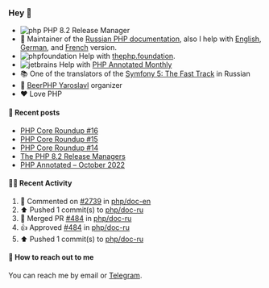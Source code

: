 ### Hey 👋

- ![php](https://user-images.githubusercontent.com/4685504/174548850-037dfd35-3b33-4154-9c50-95efd45ba66a.png) PHP 8.2 Release Manager
- 📖 Maintainer of the [Russian PHP documentation](https://github.com/php/doc-ru), also I help with [English](https://github.com/php/doc-en), [German](https://github.com/php/doc-de), and [French](https://github.com/php/doc-fr) version.
- ![phpfoundation](https://user-images.githubusercontent.com/4685504/174548733-72f62c18-f57e-47a6-8201-cb3d87e06b98.png) Help with [thephp.foundation](https://github.com/ThePHPF/thephp.foundation).
- ![jetbrains](https://user-images.githubusercontent.com/4685504/174548471-693a0e41-4db3-4251-a452-71518bfc5359.png) Help with [PHP Annotated Monthly](https://blog.jetbrains.com/phpstorm/tag/php-annotated-monthly/)
- 📚 One of the translators of
  the [Symfony 5: The Fast Track](https://symfony.com/doc/current/the-fast-track/ru/index.html)
  in Russian
- 🍻 [BeerPHP Yaroslavl](https://github.com/beerphp/yaroslavl) organizer
- ❤️ Love PHP

#### 📜 Recent posts

<!-- BLOG-POST-LIST:START -->
- [PHP Core Roundup #16](https://thephp.foundation/blog/2023/09/01/php-core-roundup-16/)
- [PHP Core Roundup #15](https://thephp.foundation/blog/2023/08/01/php-core-roundup-15/)
- [PHP Core Roundup #14](https://thephp.foundation/blog/2023/07/01/php-core-roundup-14/)
- [The PHP 8.2 Release Managers](https://24daysindecember.net/2022/12/07/the-php-8-2-release-managers/)
- [PHP Annotated – October 2022](https://blog.jetbrains.com/phpstorm/2022/11/php-annotated-october-2022/)
<!-- BLOG-POST-LIST:END -->

#### 👨‍💻 Recent Activity

<!--RECENT_ACTIVITY:start-->
1. 💬 Commented on [#2739](https://github.com/php/doc-en/pull/2739#issuecomment-1705001482) in [php/doc-en](https://github.com/php/doc-en)
2. ⬆️ Pushed 1 commit(s) to [php/doc-ru](https://github.com/php/doc-ru)
3. 🎉 Merged PR [#484](https://github.com/php/doc-ru/pull/484) in [php/doc-ru](https://github.com/php/doc-ru)
4. 👍 Approved [#484](https://github.com/php/doc-ru/pull/484#pullrequestreview-1608581606) in [php/doc-ru](https://github.com/php/doc-ru)
5. ⬆️ Pushed 1 commit(s) to [php/doc-ru](https://github.com/php/doc-ru)
<!--RECENT_ACTIVITY:end-->

#### 💌 How to reach out to me

You can reach me by email or [Telegram](https://t.me/saundefined).
